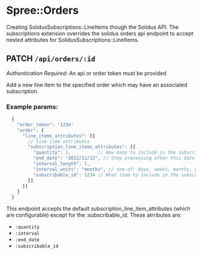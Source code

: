 # Spree::Orders
Creating SolidusSubscriptions::LineItems though the Solidus API. The subscriptions
extension overrides the solidus orders api endpoint to accept nested attributes
for SolidusSubscriptions::LineItems.

## PATCH `/api/orders/:id`
*Authentication Required*: An api or order token must be provided

Add a new line item to the specified order which may have an associated
subscription.

### Example params:
```js
  {
    "order_token": '1234'
    "order": {
      "line_items_attributes": [{
        // line item attributes
        "subscription_line_items_attributes": [{
          "quantity": 1,          // How many to include in the subscription orders
          "end_date": "2012/12/12", // Stop processing after this date (null for ad nauseam)
          "interval_length": 1,
          "interval_units": "months", // one of: days, weeks, months, years
          "subscribable_id": 1234 // What item to include in the subscription order
        }]
      }]
    }
  }
```

This endpoint accepts the default subscription_line_item_attributes (which are
configurable) except for the :subscribable_id. These atrributes are:
- `:quantity`
- `:interval`
- `:end_date`
- `:subscribable_id`
